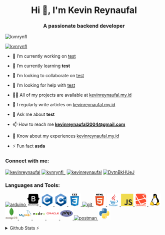 <h1 align="center">Hi 👋, I'm Kevin Reynaufal</h1>
<h3 align="center">A passionate backend developer</h3>

<p align="left"> <img src="https://komarev.com/ghpvc/?username=kvnrynfl&label=Profile%20views&color=0e75b6&style=flat" alt="kvnrynfl" /> </p>

<p align="left"> <a href="https://github.com/ryo-ma/github-profile-trophy"><img src="https://github-profile-trophy.vercel.app/?username=kvnrynfl" alt="kvnrynfl" /></a> </p>

- 🔭 I’m currently working on [test](lazcore.id)

- 🌱 I’m currently learning **test**

- 👯 I’m looking to collaborate on [test](lazcore.id)

- 🤝 I’m looking for help with [test](lazcore.id)

- 👨‍💻 All of my projects are available at [kevinreynaufal.my.id](kevinreynaufal.my.id)

- 📝 I regularly write articles on [kevinreynaufal.my.id](kevinreynaufal.my.id)

- 💬 Ask me about **test**

- 📫 How to reach me **kevinreynaufal2004@gmail.com**

- 📄 Know about my experiences [kevinreynaufal.my.id](kevinreynaufal.my.id)

- ⚡ Fun fact **asda**

<h3 align="left">Connect with me:</h3>
<p align="left">
<a href="https://linkedin.com/in/kevinreynaufal" target="blank"><img align="center" src="https://raw.githubusercontent.com/rahuldkjain/github-profile-readme-generator/master/src/images/icons/Social/linked-in-alt.svg" alt="kevinreynaufal" height="30" width="40" /></a>
<a href="https://instagram.com/kvnrynfl_" target="blank"><img align="center" src="https://raw.githubusercontent.com/rahuldkjain/github-profile-readme-generator/master/src/images/icons/Social/instagram.svg" alt="kvnrynfl_" height="30" width="40" /></a>
<a href="https://www.youtube.com/c/kevinreynaufal" target="blank"><img align="center" src="https://raw.githubusercontent.com/rahuldkjain/github-profile-readme-generator/master/src/images/icons/Social/youtube.svg" alt="kevinreynaufal" height="30" width="40" /></a>
<a href="https://discord.gg/DvtnBkHUeJ" target="blank"><img align="center" src="https://raw.githubusercontent.com/rahuldkjain/github-profile-readme-generator/master/src/images/icons/Social/discord.svg" alt="DvtnBkHUeJ" height="30" width="40" /></a>
</p>

<h3 align="left">Languages and Tools:</h3>
<p align="left"> <a href="https://www.arduino.cc/" target="_blank" rel="noreferrer"> <img src="https://cdn.worldvectorlogo.com/logos/arduino-1.svg" alt="arduino" width="40" height="40"/> </a> <a href="https://getbootstrap.com" target="_blank" rel="noreferrer"> <img src="https://raw.githubusercontent.com/devicons/devicon/master/icons/bootstrap/bootstrap-plain-wordmark.svg" alt="bootstrap" width="40" height="40"/> </a> <a href="https://www.cprogramming.com/" target="_blank" rel="noreferrer"> <img src="https://raw.githubusercontent.com/devicons/devicon/master/icons/c/c-original.svg" alt="c" width="40" height="40"/> </a> <a href="https://www.w3schools.com/cpp/" target="_blank" rel="noreferrer"> <img src="https://raw.githubusercontent.com/devicons/devicon/master/icons/cplusplus/cplusplus-original.svg" alt="cplusplus" width="40" height="40"/> </a> <a href="https://www.w3schools.com/css/" target="_blank" rel="noreferrer"> <img src="https://raw.githubusercontent.com/devicons/devicon/master/icons/css3/css3-original-wordmark.svg" alt="css3" width="40" height="40"/> </a> <a href="https://git-scm.com/" target="_blank" rel="noreferrer"> <img src="https://www.vectorlogo.zone/logos/git-scm/git-scm-icon.svg" alt="git" width="40" height="40"/> </a> <a href="https://www.w3.org/html/" target="_blank" rel="noreferrer"> <img src="https://raw.githubusercontent.com/devicons/devicon/master/icons/html5/html5-original-wordmark.svg" alt="html5" width="40" height="40"/> </a> <a href="https://www.java.com" target="_blank" rel="noreferrer"> <img src="https://raw.githubusercontent.com/devicons/devicon/master/icons/java/java-original.svg" alt="java" width="40" height="40"/> </a> <a href="https://developer.mozilla.org/en-US/docs/Web/JavaScript" target="_blank" rel="noreferrer"> <img src="https://raw.githubusercontent.com/devicons/devicon/master/icons/javascript/javascript-original.svg" alt="javascript" width="40" height="40"/> </a> <a href="https://laravel.com/" target="_blank" rel="noreferrer"> <img src="https://raw.githubusercontent.com/devicons/devicon/master/icons/laravel/laravel-plain-wordmark.svg" alt="laravel" width="40" height="40"/> </a> <a href="https://www.linux.org/" target="_blank" rel="noreferrer"> <img src="https://raw.githubusercontent.com/devicons/devicon/master/icons/linux/linux-original.svg" alt="linux" width="40" height="40"/> </a> <a href="https://www.mongodb.com/" target="_blank" rel="noreferrer"> <img src="https://raw.githubusercontent.com/devicons/devicon/master/icons/mongodb/mongodb-original-wordmark.svg" alt="mongodb" width="40" height="40"/> </a> <a href="https://www.mysql.com/" target="_blank" rel="noreferrer"> <img src="https://raw.githubusercontent.com/devicons/devicon/master/icons/mysql/mysql-original-wordmark.svg" alt="mysql" width="40" height="40"/> </a> <a href="https://nodejs.org" target="_blank" rel="noreferrer"> <img src="https://raw.githubusercontent.com/devicons/devicon/master/icons/nodejs/nodejs-original-wordmark.svg" alt="nodejs" width="40" height="40"/> </a> <a href="https://www.oracle.com/" target="_blank" rel="noreferrer"> <img src="https://raw.githubusercontent.com/devicons/devicon/master/icons/oracle/oracle-original.svg" alt="oracle" width="40" height="40"/> </a> <a href="https://www.php.net" target="_blank" rel="noreferrer"> <img src="https://raw.githubusercontent.com/devicons/devicon/master/icons/php/php-original.svg" alt="php" width="40" height="40"/> </a> <a href="https://postman.com" target="_blank" rel="noreferrer"> <img src="https://www.vectorlogo.zone/logos/getpostman/getpostman-icon.svg" alt="postman" width="40" height="40"/> </a> <a href="https://www.python.org" target="_blank" rel="noreferrer"> <img src="https://raw.githubusercontent.com/devicons/devicon/master/icons/python/python-original.svg" alt="python" width="40" height="40"/> </a> </p>

<details>
  <summary>Github Stats ⚡</summary>
  <div  align="center">
    <a herf="https://github.com/kvnrynfl/">
        <img src="http://github-profile-summary-cards.vercel.app/api/cards/profile-details?username=kvnrynfl&theme=2077" />
    </a>
    <a herf="https://github.com/kvnrynfl/">
        <img src="http://github-profile-summary-cards.vercel.app/api/cards/repos-per-language?username=kvnrynfl&theme=2077" />
    </a>
    <a herf="https://github.com/kvnrynfl/">
        <img src="http://github-profile-summary-cards.vercel.app/api/cards/most-commit-language?username=kvnrynfl&theme=2077" />
    </a>
    <a herf="https://github.com/kvnrynfl/">
        <img src="http://github-profile-summary-cards.vercel.app/api/cards/stats?username=kvnrynfl&theme=2077" />
    </a>
    <a herf="https://github.com/kvnrynfl/">
        <img src="http://github-profile-summary-cards.vercel.app/api/cards/productive-time?username=kvnrynfl&theme=2077&utcOffset=8" />
    </a>
</div>

</details>
